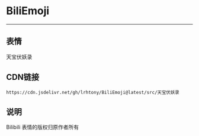 
# BiliEmoji
---
## 表情
天宝伏妖录
## CDN链接
```
https://cdn.jsdelivr.net/gh/lrhtony/BiliEmoji@latest/src/天宝伏妖录
```
## 说明
Bilibili 表情的版权归原作者所有

